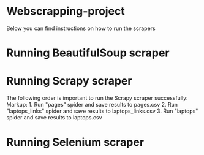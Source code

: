 # Webscrapping-project

Below you can find instructions on how to run the scrapers

# Running BeautifulSoup scraper

# Running Scrapy scraper

The following order is important to run the Scrapy scraper successfully:
Markup:	1. Run "pages" spider and save results to pages.csv
	2. Run "laptops_links" spider and save results to laptops_links.csv
	3. Run "laptops" spider and save results to laptops.csv


# Running Selenium scraper
